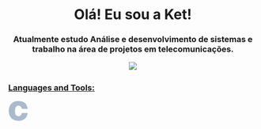 <h1 align="center">Olá! Eu sou a Ket!</h1>
<h3 align="center">Atualmente estudo Análise e desenvolvimento de sistemas e trabalho na área de projetos em telecomunicações.</h3>
</p>


<div align="center">
  <a href="https://github.com/kbenitezsz">
  <img height="180em" src="https://github-readme-stats.vercel.app/api?username=kbenitezsz&show_icons=true&theme=dark&include_all_commits=true&count_private=true"/>
</div>


<h3 align="left">Languages and Tools:</h3>
<p align="left"> <a href="https://www.cprogramming.com/" target="_blank" rel="noreferrer"> <img src="https://raw.githubusercontent.com/devicons/devicon/master/icons/c/c-original.svg" alt="c" width="40" height="40"/> </a> </p>

  
